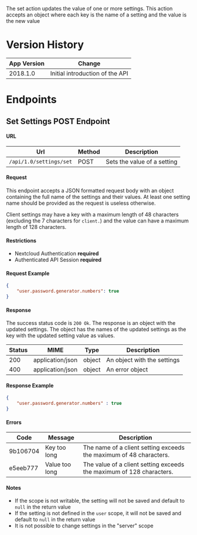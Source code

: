 The set action updates the value of one or more settings.
This action accepts an object where each key is the name of a setting and the value is the new value

# Version History
| App Version | Change                                |
|-------------|---------------------------------------|
| 2018.1.0    | Initial introduction of the API       |

# Endpoints
## Set Settings POST Endpoint
#### URL
| Url                       | Method     | Description                      |
|---------------------------|------------|----------------------------------|
| `/api/1.0/settings/set`   | POST       | Sets the value of a setting      |

#### Request
This endpoint accepts a JSON formatted request body with an object containing the full name of the settings and their values.
At least one setting name should be provided as the request is useless otherwise.

Client settings may have a key with a maximum length of 48 characters (excluding the 7 characters for `client.`) and the value can have a maximum length of 128 characters.

#### Restrictions
- Nextcloud Authentication **required**
- Authenticated API Session **required**

#### Request Example
```json
{
    "user.password.generator.numbers": true
}
```

#### Response
The success status code is `200 Ok`.
The response is an object with the updated settings.
The object has the names of the updated settings as the key with the updated setting value as values.

| Status | MIME             | Type   | Description                 |
|--------|------------------|--------|-----------------------------|
| 200    | application/json | object | An object with the settings |
| 400    | application/json | object | An error object             |

#### Response Example
```json
{
    "user.password.generator.numbers" : true
}
```

#### Errors
| Code     | Message        | Description                                                          |
|----------|----------------|----------------------------------------------------------------------|
| 9b106704 | Key too long   | The name of a client setting exceeds the maximum of 48 characters.   |
| e5eeb777 | Value too long | The value of a client setting exceeds the maximum of 128 characters. |

#### Notes
- If the scope is not writable, the setting will not be saved and default to `null` in the return value
- If the setting is not defined in the `user` scope, it will not be saved and default to `null` in the return value
- It is not possible to change settings in the "server" scope
